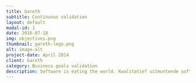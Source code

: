 ```yaml
---
title: Gareth
subtitle: Continuous validation
layout: default
modal-id: 1
date: 2016-07-18
img: objectives.png
thumbnail: gareth-logo.png
alt: image-alt
project-date: April 2014
client: Gareth
category: Business goals validation
description: Software is eating the world. Kwalitatief uitmuntende software wordt tegenwoordig razendsnel gemaakt. Hoe is geborgd dat de juiste functionaliteit gebouwd wordt? Met Gareth wordt gemeten of de software die geleverd is daadwerkelijk de beoogde business impact heeft. Meer informatie:<a href="http://getgareth.io/" target="_blank"> getGareth</a>
---
```

